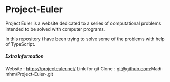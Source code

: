 # Project-Euler

Project Euler is a website dedicated to a series of computational problems intended to be solved with computer programs.

In this repository i have been trying to solve some of the problems with help of TypeScript. 

##### Extra Information
Website : https://projecteuler.net/
Link for git Clone : git@github.com:Madi-mhm/Project-Euler-.git
